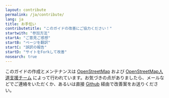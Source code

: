```yaml
---
layout: contribute
permalink: /ja/contribute/
lang: ja
title: お手伝い
contributetitle: "このガイドの改善にご協力ください！"
startwith: "参加方法"
startA: "ご意見ご感想"
startB: "ページを翻訳"
startC: "誤訳の報告"
startD: "サイトをForkして改善"
nosearch: true
---
```

このガイドの作成とメンテナンスは [OpenStreetMap](https://www.openstreetmap.org/) および [OpenStreetMap人道支援チーム](http://hotosm.org/) によって行われています。お気づきの点がありましたら、メールなどでご連絡をいただくか、あるいは直接 [Github](http://github.com/hotosm/learnosm) 経由で改善案をお送りください。
